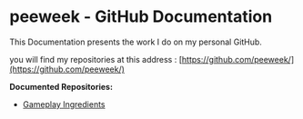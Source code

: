 # peeweek - GitHub Documentation

This Documentation presents the work I do on my personal GitHub.

you will find my repositories at this address : [https://github.com/peeweek/](https://github.com/peeweek/)

**Documented Repositories:**

*  [Gameplay Ingredients](gameplay-ingredients/index.md)

